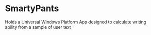 # SmartyPants
Holds a Universal Windows Platform App designed to calculate writing ability from a sample of user text
